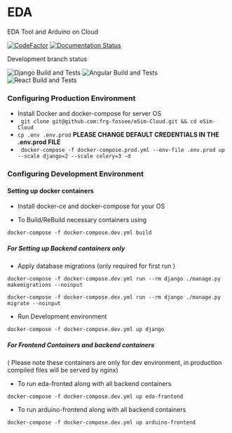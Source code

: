 # EDA
EDA Tool and Arduino on Cloud

[![CodeFactor](https://www.codefactor.io/repository/github/frg-fossee/esim-cloud/badge)](https://www.codefactor.io/repository/github/frg-fossee/esim-cloud)
[![Documentation Status](https://readthedocs.org/projects/esim-cloud/badge/?version=latest)](https://esim-cloud.readthedocs.io/en/latest/?badge=latest)

Development branch status

![Django Build and Tests](https://github.com/frg-fossee/eSim-Cloud/workflows/Django%20Build%20and%20Tests/badge.svg?branch=develop)
![Angular Build and Tests](https://github.com/frg-fossee/eSim-Cloud/workflows/Angular%20Build%20and%20Tests/badge.svg?branch=develop)
![React Build and Tests](https://github.com/frg-fossee/eSim-Cloud/workflows/React%20Build%20and%20Tests/badge.svg?branch=develop)
### Configuring Production Environment
* Install Docker and docker-compose for server OS
* ``` git clone git@github.com:frg-fossee/eSim-Cloud.git && cd eSim-Cloud```
* ``` cp .env .env.prod ```
 **PLEASE CHANGE DEFAULT CREDENTIALS IN THE .env.prod FILE**
* ``` docker-compose -f docker-compose.prod.yml --env-file .env.prod up --scale django=2 --scale celery=3 -d```

### Configuring Development Environment

#### Setting up docker containers
* Install docker-ce and docker-compose for your OS

* To Build/ReBuild necessary containers using

 ```docker-compose -f docker-compose.dev.yml build```


##### For Setting up Backend containers only
* Apply database migrations (only required for first run )

```docker-compose -f docker-compose.dev.yml run --rm django ./manage.py makemigrations --noinput```

```docker-compose -f docker-compose.dev.yml run --rm django ./manage.py migrate --noinput```

* Run Development environment

 ```docker-compose -f docker-compose.dev.yml up django```

##### For Frontend Containers and backend containers
( Please note these containers are only for dev environment, in production compiled files will be served by nginx)
* To run eda-fronted along with all backend containers

``` docker-compose -f docker-compose.dev.yml up eda-frontend ```

* To run arduino-frontend along with all backend containers

``` docker-compose -f docker-compose.dev.yml up arduino-frontend ```

